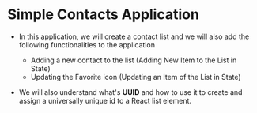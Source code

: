 # Simple Contacts Application

- In this application, we will create a contact list and we will also add the
  following functionalities to the application

  - Adding a new contact to the list (Adding New Item to the List in State)
  - Updating the Favorite icon (Updating an Item of the List in State)

- We will also understand what's **UUID** and how to use it to create and assign
  a universally unique id to a React list element.
